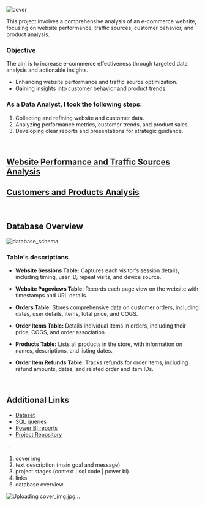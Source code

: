 ![cover](https://github.com/gnoevoy/Ecommerce_Analysis/assets/43414592/3368b88c-ca1a-4427-ad02-825c9b5929e8)

This project involves a comprehensive analysis of an e-commerce website, focusing on website performance, traffic sources, customer behavior, and product analysis. 

### Objective
The aim is to increase e-commerce effectiveness through targeted data analysis and actionable insights.
- Enhancing website performance and traffic source optimization.
- Gaining insights into customer behavior and product trends.

### As a Data Analyst, I took the following steps:
1. Collecting and refining website and customer data.
2. Analyzing performance metrics, customer trends, and product sales.
3. Developing clear reports and presentations for strategic guidance.

<br>

## [Website Performance and Traffic Sources Analysis](https://github.com/gnoevoy/Ecommerce_and_Web_Analytics/blob/main/Assignments%20/Web_performance_and_traffic.md)
## [Customers and Products Analysis](https://github.com/gnoevoy/Ecommerce_and_Web_Analytics/blob/main/Assignments%20/Customers_and_products.md)

<br>

## Database Overview
![database_schema](https://github.com/gnoevoy/Ecommerce_Analysis/assets/43414592/ed7473aa-ac3a-4317-9967-7f9649b015fe)

### Table's descriptions
- **Website Sessions Table:** Captures each visitor's session details, including timing, user ID, repeat visits, and device source.

- **Website Pageviews Table:** Records each page view on the website with timestamps and URL details.
- **Orders Table:** Stores comprehensive data on customer orders, including dates, user details, items, total price, and COGS.
- **Order Items Table:** Details individual items in orders, including their price, COGS, and order association.
- **Products Table:** Lists all products in the store, with information on names, descriptions, and listing dates.
- **Order Item Refunds Table:** Tracks refunds for order items, including refund amounts, dates, and related order and item IDs.

<br>

## Additional Links
- [Dataset](https://github.com/gnoevoy/Ecommerce_Analysis/blob/main/Dataset.zip)
- [SQL queries](https://github.com/gnoevoy/Ecommerce_Analysis/tree/main/SQL_queries)
- [Power BI reports](https://github.com/gnoevoy/Ecommerce_Analysis/blob/main/Power_BI_reports.zip)
- [Project Repository](https://github.com/gnoevoy/Ecommerce_Analysis/tree/main)


-- 
1. cover img
2. text description (main goal and message)
3. project stages (context | sql code | power bi)
4. links
5. database overview


![Uploading cover_img.jpg…]()













